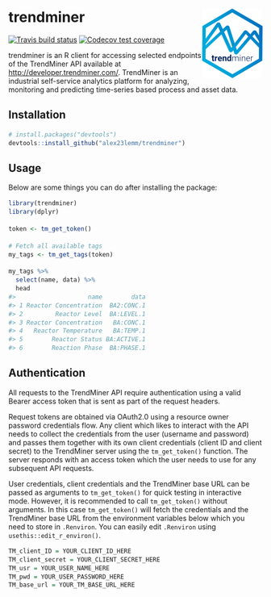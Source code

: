 
<!-- README.md is generated from README.Rmd. Please edit that file -->

# trendminer <img src='man/figures/logo.png' align="right" height="138" />

<!-- badges: start -->

[![Travis build
status](https://travis-ci.com/alex23lemm/trendminer.svg?branch=master)](https://travis-ci.com/alex23lemm/trendminer)
[![Codecov test
coverage](https://codecov.io/gh/alex23lemm/trendminer/branch/master/graph/badge.svg)](https://codecov.io/gh/alex23lemm/trendminer?branch=master)
<!-- badges: end -->

trendminer is an R client for accessing selected endpoints of the
TrendMiner API available at <http://developer.trendminer.com/>.
TrendMiner is an industrial self-service analytics platform for
analyzing, monitoring and predicting time-series based process and asset
data.

## Installation

``` r
# install.packages("devtools")
devtools::install_github("alex23lemm/trendminer")
```

## Usage

Below are some things you can do after installing the package:

``` r
library(trendminer)
library(dplyr)

token <- tm_get_token()

# Fetch all available tags
my_tags <- tm_get_tags(token)

my_tags %>% 
  select(name, data) %>%
  head
#>                    name        data
#> 1 Reactor Concentration  BA2:CONC.1
#> 2         Reactor Level  BA:LEVEL.1
#> 3 Reactor Concentration   BA:CONC.1
#> 4   Reactor Temperature   BA:TEMP.1
#> 5        Reactor Status BA:ACTIVE.1
#> 6        Reaction Phase  BA:PHASE.1
```

## Authentication

All requests to the TrendMiner API require authentication using a valid
Bearer access token that is sent as part of the request headers.

Request tokens are obtained via OAuth2.0 using a resource owner password
credentials flow. Any client which likes to interact with the API needs
to collect the credentials from the user (username and password) and
passes them together with its own client credentials (client ID and
client secret) to the TrendMiner server using the `tm_get_token()`
function. The server responds with an access token which the user needs
to use for any subsequent API requests.

User credentials, client credentials and the TrendMiner base URL can be
passed as arguments to `tm_get_token()` for quick testing in interactive
mode. However, it is recommended to call `tm_get_token()` without
arguments. In this case `tm_get_token()` will fetch the credentials and
the TrendMiner base URL from the environment variables below which you
need to store in `.Renviron`. You can easily edit `.Renviron` using
`usethis::edit_r_environ()`.

``` r
TM_client_ID = YOUR_CLIENT_ID_HERE
TM_client_secret = YOUR_CLIENT_SECRET_HERE
TM_usr = YOUR_USER_NAME_HERE
TM_pwd = YOUR_USER_PASSWORD_HERE
TM_base_url = YOUR_TM_BASE_URL_HERE
```
